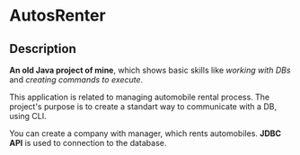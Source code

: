# AutosRenter

Description
-

**An old Java project of mine**, which shows basic skills like *working with DBs* and *creating commands to execute*. 

This application is related to managing automobile rental process. 
The project's purpose is to create a standart way to communicate with a DB, using CLI.

You can create a company with manager, which rents automobiles. **JDBC API** is used to connection to the database. 
